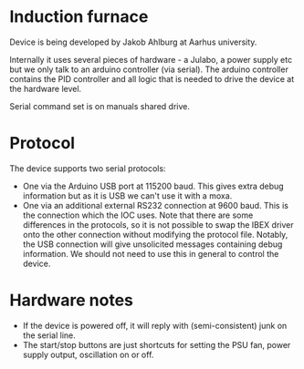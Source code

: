 # Induction furnace

Device is being developed by Jakob Ahlburg at Aarhus university.

Internally it uses several pieces of hardware - a Julabo, a power supply etc but we only talk to an arduino controller (via serial). The arduino controller contains the PID controller and all logic that is needed to drive the device at the hardware level.

Serial command set is on manuals shared drive.

# Protocol

The device supports two serial protocols:
- One via the Arduino USB port at 115200 baud. This gives extra debug information but as it is USB we can't use it with a moxa.
- One via an additional external RS232 connection at 9600 baud. This is the connection which the IOC uses. Note that there are some differences in the protocols, so it is not possible to swap the IBEX driver onto the other connection without modifying the protocol file. Notably, the USB connection will give unsolicited messages containing debug information. We should not need to use this in general to control the device.

# Hardware notes

- If the device is powered off, it will reply with (semi-consistent) junk on the serial line.
- The start/stop buttons are just shortcuts for setting the PSU fan, power supply output, oscillation on or off.


